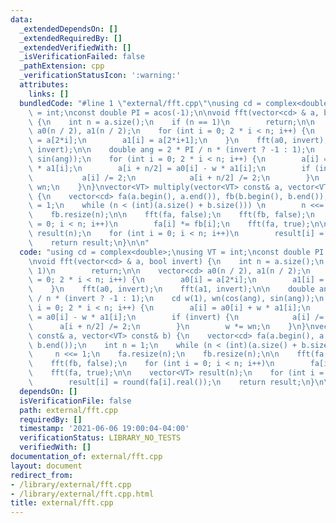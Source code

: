 ```yaml
---
data:
  _extendedDependsOn: []
  _extendedRequiredBy: []
  _extendedVerifiedWith: []
  _isVerificationFailed: false
  _pathExtension: cpp
  _verificationStatusIcon: ':warning:'
  attributes:
    links: []
  bundledCode: "#line 1 \"external/fft.cpp\"\nusing cd = complex<double>;\nusing VT\
    \ = int;\nconst double PI = acos(-1);\n\nvoid fft(vector<cd> & a, bool invert)\
    \ {\n    int n = a.size();\n    if (n == 1)\n        return;\n\n    vector<cd>\
    \ a0(n / 2), a1(n / 2);\n    for (int i = 0; 2 * i < n; i++) {\n        a0[i]\
    \ = a[2*i];\n        a1[i] = a[2*i+1];\n    }\n    fft(a0, invert);\n    fft(a1,\
    \ invert);\n\n    double ang = 2 * PI / n * (invert ? -1 : 1);\n    cd w(1), wn(cos(ang),\
    \ sin(ang));\n    for (int i = 0; 2 * i < n; i++) {\n        a[i] = a0[i] + w\
    \ * a1[i];\n        a[i + n/2] = a0[i] - w * a1[i];\n        if (invert) {\n \
    \           a[i] /= 2;\n            a[i + n/2] /= 2;\n        }\n        w *=\
    \ wn;\n    }\n}\nvector<VT> multiply(vector<VT> const& a, vector<VT> const& b)\
    \ {\n    vector<cd> fa(a.begin(), a.end()), fb(b.begin(), b.end());\n    int n\
    \ = 1;\n    while (n < (int)(a.size() + b.size())) \n        n <<= 1;\n    fa.resize(n);\n\
    \    fb.resize(n);\n\n    fft(fa, false);\n    fft(fb, false);\n    for (int i\
    \ = 0; i < n; i++)\n        fa[i] *= fb[i];\n    fft(fa, true);\n\n    vector<VT>\
    \ result(n);\n    for (int i = 0; i < n; i++)\n        result[i] = round(fa[i].real());\n\
    \    return result;\n}\n\n"
  code: "using cd = complex<double>;\nusing VT = int;\nconst double PI = acos(-1);\n\
    \nvoid fft(vector<cd> & a, bool invert) {\n    int n = a.size();\n    if (n ==\
    \ 1)\n        return;\n\n    vector<cd> a0(n / 2), a1(n / 2);\n    for (int i\
    \ = 0; 2 * i < n; i++) {\n        a0[i] = a[2*i];\n        a1[i] = a[2*i+1];\n\
    \    }\n    fft(a0, invert);\n    fft(a1, invert);\n\n    double ang = 2 * PI\
    \ / n * (invert ? -1 : 1);\n    cd w(1), wn(cos(ang), sin(ang));\n    for (int\
    \ i = 0; 2 * i < n; i++) {\n        a[i] = a0[i] + w * a1[i];\n        a[i + n/2]\
    \ = a0[i] - w * a1[i];\n        if (invert) {\n            a[i] /= 2;\n      \
    \      a[i + n/2] /= 2;\n        }\n        w *= wn;\n    }\n}\nvector<VT> multiply(vector<VT>\
    \ const& a, vector<VT> const& b) {\n    vector<cd> fa(a.begin(), a.end()), fb(b.begin(),\
    \ b.end());\n    int n = 1;\n    while (n < (int)(a.size() + b.size())) \n   \
    \     n <<= 1;\n    fa.resize(n);\n    fb.resize(n);\n\n    fft(fa, false);\n\
    \    fft(fb, false);\n    for (int i = 0; i < n; i++)\n        fa[i] *= fb[i];\n\
    \    fft(fa, true);\n\n    vector<VT> result(n);\n    for (int i = 0; i < n; i++)\n\
    \        result[i] = round(fa[i].real());\n    return result;\n}\n\n"
  dependsOn: []
  isVerificationFile: false
  path: external/fft.cpp
  requiredBy: []
  timestamp: '2021-06-06 19:00:04-04:00'
  verificationStatus: LIBRARY_NO_TESTS
  verifiedWith: []
documentation_of: external/fft.cpp
layout: document
redirect_from:
- /library/external/fft.cpp
- /library/external/fft.cpp.html
title: external/fft.cpp
---
```

